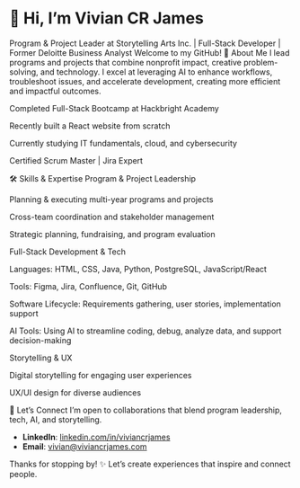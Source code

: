 # 👋 Hi, I’m Vivian CR James 
Program & Project Leader at Storytelling Arts Inc. | Full-Stack Developer | Former Deloitte Business Analyst
Welcome to my GitHub! 
🌟 About Me
I lead programs and projects that combine nonprofit impact, creative problem-solving, and technology. I excel at leveraging AI to enhance workflows, troubleshoot issues, and accelerate development, creating more efficient and impactful outcomes.

Completed Full-Stack Bootcamp at Hackbright Academy

Recently built a React website from scratch

Currently studying IT fundamentals, cloud, and cybersecurity

Certified Scrum Master | Jira Expert

🛠️ Skills & Expertise
Program & Project Leadership

Planning & executing multi-year programs and projects

Cross-team coordination and stakeholder management

Strategic planning, fundraising, and program evaluation

Full-Stack Development & Tech

Languages: HTML, CSS, Java, Python, PostgreSQL, JavaScript/React

Tools: Figma, Jira, Confluence, Git, GitHub

Software Lifecycle: Requirements gathering, user stories, implementation support

AI Tools: Using AI to streamline coding, debug, analyze data, and support decision-making

Storytelling & UX

Digital storytelling for engaging user experiences

UX/UI design for diverse audiences

🤝 Let’s Connect
I’m open to collaborations that blend program leadership, tech, AI, and storytelling.

- **LinkedIn**: [linkedin.com/in/viviancrjames](https://linkedin.com/in/viviancrjames)
- **Email**: [vivian@viviancrjames.com](mailto:vivian@viviancrjames.com)

Thanks for stopping by! ✨ Let’s create experiences that inspire and connect people.



